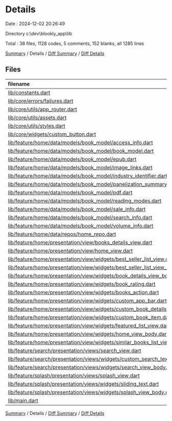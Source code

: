 # Details

Date : 2024-12-02 20:26:49

Directory c:\\dev\\blookly_app\\lib

Total : 38 files,  1128 codes, 5 comments, 152 blanks, all 1285 lines

[Summary](results.md) / Details / [Diff Summary](diff.md) / [Diff Details](diff-details.md)

## Files
| filename | language | code | comment | blank | total |
| :--- | :--- | ---: | ---: | ---: | ---: |
| [lib/constants.dart](/lib/constants.dart) | Dart | 4 | 0 | 2 | 6 |
| [lib/core/errors/failures.dart](/lib/core/errors/failures.dart) | Dart | 1 | 0 | 1 | 2 |
| [lib/core/utils/app_router.dart](/lib/core/utils/app_router.dart) | Dart | 30 | 0 | 2 | 32 |
| [lib/core/utils/assets.dart](/lib/core/utils/assets.dart) | Dart | 4 | 0 | 1 | 5 |
| [lib/core/utils/styles.dart](/lib/core/utils/styles.dart) | Dart | 25 | 0 | 2 | 27 |
| [lib/core/widgets/custom_button.dart](/lib/core/widgets/custom_button.dart) | Dart | 38 | 0 | 2 | 40 |
| [lib/feature/home/data/models/book_model/access_info.dart](/lib/feature/home/data/models/book_model/access_info.dart) | Dart | 70 | 0 | 7 | 77 |
| [lib/feature/home/data/models/book_model/book_model.dart](/lib/feature/home/data/models/book_model/book_model.dart) | Dart | 66 | 0 | 7 | 73 |
| [lib/feature/home/data/models/book_model/epub.dart](/lib/feature/home/data/models/book_model/epub.dart) | Dart | 13 | 0 | 6 | 19 |
| [lib/feature/home/data/models/book_model/image_links.dart](/lib/feature/home/data/models/book_model/image_links.dart) | Dart | 16 | 0 | 6 | 22 |
| [lib/feature/home/data/models/book_model/industry_identifier.dart](/lib/feature/home/data/models/book_model/industry_identifier.dart) | Dart | 18 | 0 | 6 | 24 |
| [lib/feature/home/data/models/book_model/panelization_summary.dart](/lib/feature/home/data/models/book_model/panelization_summary.dart) | Dart | 21 | 0 | 6 | 27 |
| [lib/feature/home/data/models/book_model/pdf.dart](/lib/feature/home/data/models/book_model/pdf.dart) | Dart | 16 | 0 | 6 | 22 |
| [lib/feature/home/data/models/book_model/reading_modes.dart](/lib/feature/home/data/models/book_model/reading_modes.dart) | Dart | 16 | 0 | 6 | 22 |
| [lib/feature/home/data/models/book_model/sale_info.dart](/lib/feature/home/data/models/book_model/sale_info.dart) | Dart | 19 | 0 | 6 | 25 |
| [lib/feature/home/data/models/book_model/search_info.dart](/lib/feature/home/data/models/book_model/search_info.dart) | Dart | 13 | 0 | 6 | 19 |
| [lib/feature/home/data/models/book_model/volume_info.dart](/lib/feature/home/data/models/book_model/volume_info.dart) | Dart | 129 | 0 | 7 | 136 |
| [lib/feature/home/data/repos/home_repo.dart](/lib/feature/home/data/repos/home_repo.dart) | Dart | 7 | 0 | 2 | 9 |
| [lib/feature/home/presentation/view/books_details_view.dart](/lib/feature/home/presentation/view/books_details_view.dart) | Dart | 11 | 0 | 3 | 14 |
| [lib/feature/home/presentation/view/home_view.dart](/lib/feature/home/presentation/view/home_view.dart) | Dart | 11 | 0 | 3 | 14 |
| [lib/feature/home/presentation/view/widgets/best_seller_list_view.dart](/lib/feature/home/presentation/view/widgets/best_seller_list_view.dart) | Dart | 20 | 0 | 3 | 23 |
| [lib/feature/home/presentation/view/widgets/best_seller_list_view_item.dart](/lib/feature/home/presentation/view/widgets/best_seller_list_view_item.dart) | Dart | 80 | 0 | 3 | 83 |
| [lib/feature/home/presentation/view/widgets/book_details_view_body.dart](/lib/feature/home/presentation/view/widgets/book_details_view_body.dart) | Dart | 68 | 0 | 3 | 71 |
| [lib/feature/home/presentation/view/widgets/book_rating.dart](/lib/feature/home/presentation/view/widgets/book_rating.dart) | Dart | 37 | 0 | 2 | 39 |
| [lib/feature/home/presentation/view/widgets/books_action.dart](/lib/feature/home/presentation/view/widgets/books_action.dart) | Dart | 36 | 0 | 3 | 39 |
| [lib/feature/home/presentation/view/widgets/custom_app_bar.dart](/lib/feature/home/presentation/view/widgets/custom_app_bar.dart) | Dart | 32 | 0 | 3 | 35 |
| [lib/feature/home/presentation/view/widgets/custom_book_details_app_bar.dart](/lib/feature/home/presentation/view/widgets/custom_book_details_app_bar.dart) | Dart | 20 | 0 | 3 | 23 |
| [lib/feature/home/presentation/view/widgets/custom_book_item.dart](/lib/feature/home/presentation/view/widgets/custom_book_item.dart) | Dart | 19 | 0 | 3 | 22 |
| [lib/feature/home/presentation/view/widgets/featured_list_view.dart](/lib/feature/home/presentation/view/widgets/featured_list_view.dart) | Dart | 19 | 0 | 3 | 22 |
| [lib/feature/home/presentation/view/widgets/home_view_body.dart](/lib/feature/home/presentation/view/widgets/home_view_body.dart) | Dart | 46 | 0 | 3 | 49 |
| [lib/feature/home/presentation/view/widgets/similar_books_list_view.dart](/lib/feature/home/presentation/view/widgets/similar_books_list_view.dart) | Dart | 19 | 0 | 3 | 22 |
| [lib/feature/search/presentation/views/search_view.dart](/lib/feature/search/presentation/views/search_view.dart) | Dart | 11 | 0 | 3 | 14 |
| [lib/feature/search/presentation/views/widgets/custom_search_text_field.dart](/lib/feature/search/presentation/views/widgets/custom_search_text_field.dart) | Dart | 28 | 0 | 4 | 32 |
| [lib/feature/search/presentation/views/widgets/search_view_body.dart](/lib/feature/search/presentation/views/widgets/search_view_body.dart) | Dart | 57 | 0 | 5 | 62 |
| [lib/feature/splash/presentation/views/splash_view.dart](/lib/feature/splash/presentation/views/splash_view.dart) | Dart | 11 | 0 | 3 | 14 |
| [lib/feature/splash/presentation/views/widgets/sliding_text.dart](/lib/feature/splash/presentation/views/widgets/sliding_text.dart) | Dart | 23 | 0 | 4 | 27 |
| [lib/feature/splash/presentation/views/widgets/splash_view_body.dart](/lib/feature/splash/presentation/views/widgets/splash_view_body.dart) | Dart | 53 | 5 | 10 | 68 |
| [lib/main.dart](/lib/main.dart) | Dart | 21 | 0 | 4 | 25 |

[Summary](results.md) / Details / [Diff Summary](diff.md) / [Diff Details](diff-details.md)